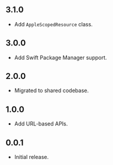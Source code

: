 ## 3.1.0

- Add `AppleScopedResource` class.

## 3.0.0

- Add Swift Package Manager support.

## 2.0.0

- Migrated to shared codebase.

## 1.0.0

- Add URL-based APIs.

## 0.0.1

- Initial release.
